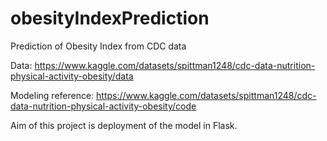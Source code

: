 # obesityIndexPrediction
Prediction of Obesity Index from CDC data

Data: https://www.kaggle.com/datasets/spittman1248/cdc-data-nutrition-physical-activity-obesity/data

Modeling reference: https://www.kaggle.com/datasets/spittman1248/cdc-data-nutrition-physical-activity-obesity/code

Aim of this project is deployment of the model in Flask.
